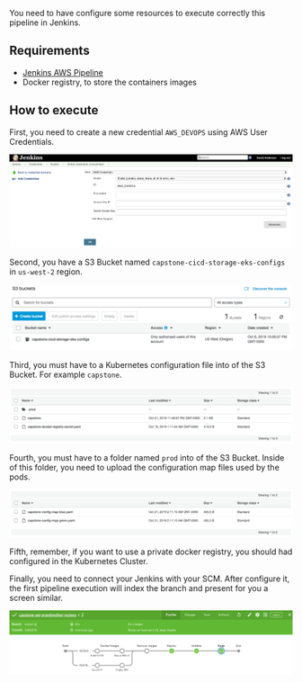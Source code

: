 You need to have configure some resources to execute correctly this pipeline in Jenkins.

## Requirements

* [Jenkins AWS Pipeline](https://github.com/jenkinsci/pipeline-aws-plugin)
* Docker registry, to store the containers images

## How to execute

First, you need to create a new credential `AWS_DEVOPS` using AWS User Credentials.

![alt jenkins credential](./images/pipeline/jenkins-credential.png)

Second, you have a S3 Bucket named `capstone-cicd-storage-eks-configs` in `us-west-2` region.

![alt s3 buckets](./images/pipeline/aws-s3-buckets.png)

Third, you must have to a Kubernetes configuration file into of the S3 Bucket. For example `capstone`.

![alt s3 bucket files](./images/pipeline/aws-s3-bucket-files.png)

Fourth, you must have to a folder named `prod` into of the S3 Bucket. Inside of this folder, you need to upload the configuration map files used by the pods.

![alt s3 bucket config maps](./images/pipeline/aws-s3-bucket-configuration-maps.png)

Fifth, remember, if you want to use a private docker registry, you should had configured in the Kubernetes Cluster.

Finally, you need to connect your Jenkins with your SCM. After configure it, the first pipeline execution will index the branch and present for you a screen similar.

![alt jenkins pipeline first execution](./images/pipeline/jenkins-pipeline-first-execution.png)
